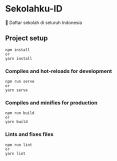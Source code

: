 # Sekolahku-ID

:school: Daftar sekolah di seluruh Indonesia

## Project setup
```
npm install
or
yarn install
```

### Compiles and hot-reloads for development
```
npm run serve
or
yarn serve
```

### Compiles and minifies for production
```
npm run build
or 
yarn build
```

### Lints and fixes files
```
npm run lint
or
yarn lint
```

